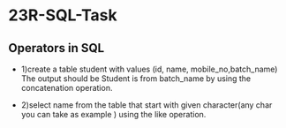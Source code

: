 # 23R-SQL-Task

## Operators in SQL

* 1)create a table student with values (id, name, mobile_no,batch_name)
The output should be Student is from batch_name by using the concatenation operation.

* 2)select name from the table that start with given character(any char you can take as example ) using the like operation.

 

